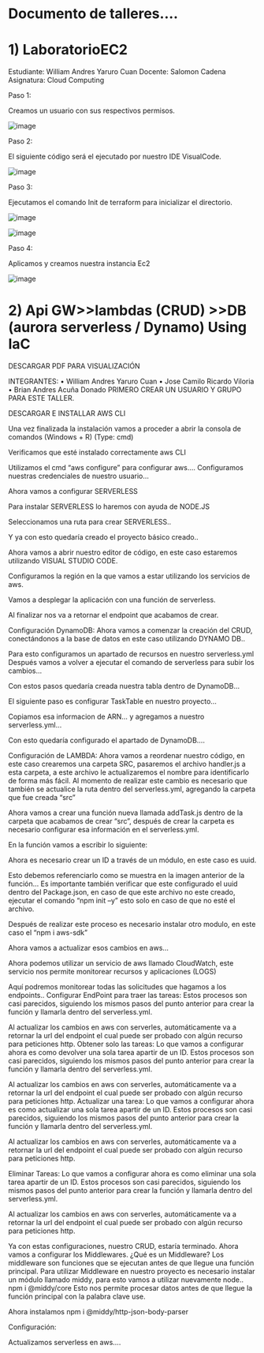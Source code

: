 # Documento de talleres....

# 1) LaboratorioEC2

Estudiante: William Andres Yaruro Cuan
Docente: Salomon Cadena
Asignatura: Cloud Computing


Paso 1:

Creamos un usuario con sus respectivos permisos.

![image](https://user-images.githubusercontent.com/52756461/202365196-6099be38-aaa0-4740-91f5-7919606b9bd2.png)

Paso 2: 

El siguiente código será el ejecutado por nuestro IDE VisualCode.

![image](https://user-images.githubusercontent.com/52756461/202365263-0c08fe7f-d2bc-4ef7-b67c-2fd100475e60.png)

Paso 3:

Ejecutamos el comando Init de terraform para inicializar el directorio. 

![image](https://user-images.githubusercontent.com/52756461/202365335-c1b5fb6f-edcb-434a-ab83-8a1373800410.png)

![image](https://user-images.githubusercontent.com/52756461/202365354-12e5709b-8402-447d-9a60-19e79a720e8c.png)


Paso 4:
 
Aplicamos y creamos nuestra instancia Ec2
 
![image](https://user-images.githubusercontent.com/52756461/202365374-cb593fc0-9ba8-4bcf-ac1e-a5c997490f04.png)


# 2) Api GW>>lambdas (CRUD) >>DB (aurora serverless / Dynamo) Using IaC

DESCARGAR PDF PARA VISUALIZACIÓN

INTEGRANTES:
•	William Andres Yaruro Cuan
•	Jose Camilo Ricardo Viloria
•	Brian Andres Acuña Donado
PRIMERO CREAR UN USUARIO Y GRUPO PARA ESTE TALLER.
 
DESCARGAR E INSTALLAR AWS CLI
 
Una vez finalizada la instalación vamos a proceder a abrir la consola de comandos (Windows + R) (Type: cmd)
 
Verificamos que esté instalado correctamente aws CLI
 
Utilizamos el cmd “aws configure” para configurar aws….
Configuramos nuestras credenciales de nuestro usuario…
 
Ahora vamos a configurar SERVERLESS
 
Para instalar SERVERLESS lo haremos con ayuda de NODE.JS
 
 
Seleccionamos una ruta para crear SERVERLESS..
 
 
Y ya con esto quedaría creado el proyecto básico creado..
 
Ahora vamos a abrir nuestro editor de código, en este caso estaremos utilizando VISUAL STUDIO CODE.
 
Configuramos la región en la que vamos a estar utilizando los servicios de aws.
 
Vamos a desplegar la aplicación con una función de serverless.
  
Al finalizar nos va a retornar el endpoint que acabamos de crear.
 




Configuración DynamoDB:
Ahora vamos a comenzar la creación del CRUD, conectándonos a la base de datos en este caso utilizando DYNAMO DB..
 
Para esto configuramos un apartado de recursos en nuestro serverless.yml
Después vamos a volver a ejecutar el comando de serverless para subir los cambios…
 
Con estos pasos quedaría creada nuestra tabla dentro de DynamoDB…

El siguiente paso es configurar TaskTable en nuestro proyecto…
 
 
Copiamos esa informacion de ARN… y agregamos a nuestro serverless.yml…
 
Con esto quedaría configurado el apartado de DynamoDB….


Configuración de LAMBDA:
Ahora vamos a reordenar nuestro código, en este caso crearemos una carpeta SRC, pasaremos el archivo handler.js a esta carpeta, a este archivo le actualizaremos el nombre para identificarlo de forma más fácil.
Al momento de realizar este cambio es necesario que también se actualice la ruta dentro del serverless.yml, agregando la carpeta que fue creada “src”
 
Ahora vamos a crear una función nueva llamada addTask.js dentro de la carpeta que acabamos de crear “src”, después de crear la carpeta es necesario configurar esa información en el serverless.yml.
 
En la función vamos a escribir lo siguiente:
 
Ahora es necesario crear un ID a través de un módulo, en este caso es uuid.
 
Esto debemos referenciarlo como se muestra en la imagen anterior de la función…
Es importante también verificar que este configurado el uuid dentro del Package.json, en caso de que este archivo no este creado, ejecutar el comando “npm init –y” esto solo en caso de que no esté el archivo.
 
Después de realizar este proceso es necesario instalar otro modulo, en este caso el “npm i aws-sdk”
 
Ahora vamos a actualizar esos cambios en aws…
 

Ahora podemos utilizar un servicio de aws llamado CloudWatch, este servicio nos permite monitorear recursos y aplicaciones (LOGS)
 
Aquí podremos monitorear todas las solicitudes que hagamos a los endpoints..
Configurar EndPoint para traer las tareas:
Estos procesos son casi parecidos, siguiendo los mismos pasos del punto anterior para crear la función y llamarla dentro del serverless.yml.
 
 
Al actualizar los cambios en aws con serverles, automáticamente va a retornar la url del endpoint el cual puede ser probado con algún recurso para peticiones http.
Obtener solo las tareas:
Lo que vamos a configurar ahora es como devolver una sola tarea apartir de un ID.
Estos procesos son casi parecidos, siguiendo los mismos pasos del punto anterior para crear la función y llamarla dentro del serverless.yml.
 
 
Al actualizar los cambios en aws con serverles, automáticamente va a retornar la url del endpoint el cual puede ser probado con algún recurso para peticiones http.
Actualizar una tarea:
Lo que vamos a configurar ahora es como actualizar una sola tarea apartir de un ID.
Estos procesos son casi parecidos, siguiendo los mismos pasos del punto anterior para crear la función y llamarla dentro del serverless.yml. 
 
Al actualizar los cambios en aws con serverles, automáticamente va a retornar la url del endpoint el cual puede ser probado con algún recurso para peticiones http.


Eliminar Tareas:
Lo que vamos a configurar ahora es como eliminar una sola tarea apartir de un ID.
Estos procesos son casi parecidos, siguiendo los mismos pasos del punto anterior para crear la función y llamarla dentro del serverless.yml.
 
 
Al actualizar los cambios en aws con serverles, automáticamente va a retornar la url del endpoint el cual puede ser probado con algún recurso para peticiones http.

Ya con estas configuraciones, nuestro CRUD, estaría terminado.
Ahora vamos a configurar los Middlewares.
¿Qué es un Middleware?
Los middleware son funciones que se ejecutan antes de que llegue una función principal.
Para utilizar Middleware en nuestro proyecto es necesario instalar un módulo llamado middy, para esto vamos a utilizar nuevamente node..
npm i @middy/core
Esto nos permite procesar datos antes de que llegue la función principal con la palabra clave use.
 
Ahora instalamos npm i @middy/http-json-body-parser
 
Configuración:
 
 
Actualizamos serverless en aws….
 
 
 	 


